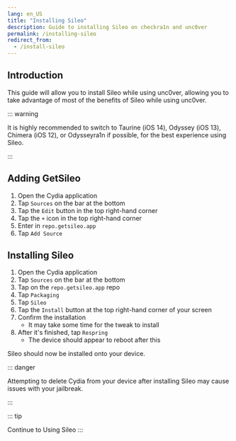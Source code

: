 ```yaml
---
lang: en_US
title: "Installing Sileo"
description: Guide to installing Sileo on checkra1n and unc0ver
permalink: /installing-sileo
redirect_from:
  - /install-sileo
---
```


## Introduction

This guide will allow you to install Sileo while using unc0ver, allowing you to take advantage of most of the benefits of Sileo while using unc0ver.

::: warning

It is highly recommended to switch to <router-link to="/installing-taurine">Taurine</router-link> (iOS 14), <router-link to="/installing-odyssey">Odyssey</router-link> (iOS 13), <router-link to="/installing-chimera">Chimera</router-link> (iOS 12), or <router-link to="/installing-odysseyra1n">Odysseyra1n</router-link> if possible, for the best experience using Sileo.

:::

## Adding GetSileo

1. Open the Cydia application
1. Tap `Sources` on the bar at the bottom
1. Tap the `Edit` button in the top right-hand corner
1. Tap the `+` icon in the top right-hand corner
1. Enter in `repo.getsileo.app`
1. Tap `Add Source`

## Installing Sileo

1. Open the Cydia application
1. Tap `Sources` on the bar at the bottom
1. Tap on the `repo.getsileo.app` repo
1. Tap `Packaging`
1. Tap `Sileo`
1. Tap the `Install` button at the top right-hand corner of your screen
1. Confirm the installation
    - It may take some time for the tweak to install
1. After it's finished, tap `Respring`
    - The device should appear to reboot after this

Sileo should now be installed onto your device.

::: danger

Attempting to delete Cydia from your device after installing Sileo may cause issues with your jailbreak.

:::

::: tip

Continue to <router-link to="/using-sileo">Using Sileo</router-link>
:::
